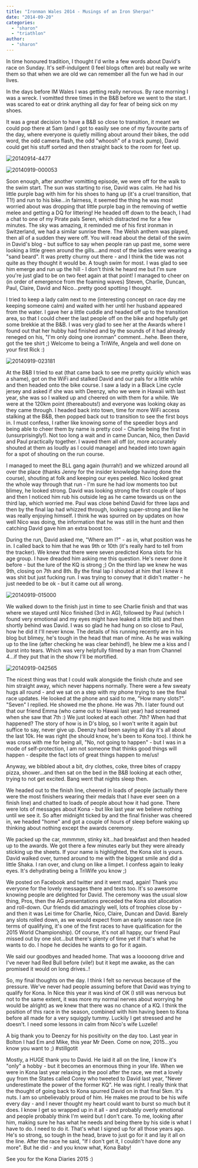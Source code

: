 ```yaml
---
title: "Ironman Wales 2014 - Musings of an Iron Sherpa!"
date: "2014-09-20"
categories: 
  - "sharon"
  - "triathlon"
author: 
  - "sharon"
---
```


In time honoured tradition, I thought I'd write a few words about David's race on Sunday. It's self-indulgent (I feel blogs often are) but really we write them so that when we are old we can remember all the fun we had in our lives.

In the days before IM Wales I was getting really nervous. By race morning I was a wreck. I vomitted three times in the B&B before we went to the start. I was scared to eat or drink anything all day for fear of being sick on my shoes.

It was a great decision to have a B&B so close to transition, it meant we could pop there at 5am (and I got to easily see one of my favourite parts of the day, where everyone is quietly milling about around their bikes, the odd word, the odd camera flash, the odd "whoosh" of a track pump), David could get his stuff sorted and then straight back to the room for feet up.

![20140914-4477](/images/2014/20140914-4477.jpg)

![20140919-000053](/images/2014/20140919-000053.jpg)

Soon enough, after another vomitting episode, we were off for the walk to the swim start. The sun was starting to rise, David was calm. He had his little purple bag with him for his shoes to hang up (it's a cruel transition, that T1!) and run to his bike...in fairness, it seemed the thing he was most worried about was dropping that little purple bag in the removing of wettie melee and getting a DQ for littering! He headed off down to the beach, I had a chat to one of my Pirate pals Seren, which distracted me for a few minutes. The sky was amazing, it reminded me of his first ironman in Switzerland, we had a similar sunrise there. The Welsh anthem was played, then all of a sudden they were off. You will read about the detail of the swim in David's blog - but suffice to say when people ran up past me, some were looking a little green around the gills...and most of the ladies were wearing a "sand beard". It was pretty churny out there - and I think the tide was not quite as they thought it would be. A tough swim for most. I was glad to see him emerge and run up the hill - I don't think he heard me but I'm sure you're just glad to be on two feet again at that point! I managed to cheer on (in order of emergence from the foaming waves) Steven, Charlie, Duncan, Paul, Claire, David and Nico...pretty good spotting I thought.

I tried to keep a lady calm next to me (interesting concept on race day me keeping someone calm) and waited with her until her husband appeared from the water. I gave her a little cuddle and headed off up to the transition area, so that I could cheer the last people off on the bike and hopefully get some brekkie at the B&B. I was very glad to see her at the Awards where I found out that her hubby had finished and by the sounds of it had already reneged on his, "I'm only doing one ironman" comment...hehe. Been there, got the tee shirt ;) Welcome to being a TriWife, Angela and well done on your first Rick :)

![20140919-023181](/images/2014/20140919-023181.jpg)

At the B&B I tried to eat (that came back to see me pretty quickly which was a shame), got on the WiFi and stalked David and our pals for a little while and then headed onto the bike course. I saw a lady in a Black Line cycle jersey and asked if she was with Deenzy, who we were in Hawaii with last year, she was so I walked up and cheered on with them for a while. We were at the 120km point (thereabouts!) and everyone was looking okay as they came through. I headed back into town, time for more WiFi access stalking at the B&B, then popped back out to transition to see the first boys in. I must confess, I rather like knowing some of the speedier boys and being able to cheer them by name is pretty cool - Charlie being the first in (unsurprisingly!). Not too long a wait and in came Duncan, Nico, then David and Paul practically together. I waved them all off (or, more accurately shouted at them as loudly as I could manage) and headed into town again for a spot of shouting on the run course.

I managed to meet the BLL gang again (hurrah!) and we whizzed around all over the place (thanks Jenny for the insider knowledge having done the course), shouting at folk and keeping our eyes peeled. Nico looked great the whole way through that run - I'm sure he had low moments too but blimey, he looked strong. David was looking strong the first couple of laps and then I noticed him rub his outside leg as he came towards us on the third lap, which worried me. Paul was close behind David for three laps and then by the final lap had whizzed through, looking super-strong and like he was really enjoying himself. I think he was spurred on by updates on how well Nico was doing, the information that he was still in the hunt and then catching David gave him an extra boost too.

During the run, David asked me, "Where am I?" - as in, what position was he in. I called back to him that he was 9th or 10th (it's really hard to tell from the tracker). We knew that there were seven predicted Kona slots for his age group. I have dreaded him asking me this question. He's never done it before - but the lure of the KQ is strong ;) On the third lap we knew he was 9th, closing on 7th and 8th. By the final lap I shouted at him that I knew it was shit but just fucking run. I was trying to convey that it didn't matter - he just needed to be ok - but it came out all wrong.

![20140919-015000](/images/2014/20140919-015000.jpg)

We walked down to the finish just in time to see Charlie finish and that was where we stayed until Nico finished (3rd in AG), followed by Paul (which I found very emotional and my eyes might have leaked a little bit) and then shortly behind was David. I was so glad he had hung on so close to Paul, how he did it I'll never know. The details of his running recently are in his blog but blimey, he's tough in the head that man of mine. As he was walking up to the line (after checking he was clear behind!), he blew me a kiss and I burst into tears. Which was very helpfully filmed by a man from Channel 4...if they put that in the show I'll be mortified.

![20140919-042565](/images/2014/20140919-042565.jpg)

The nicest thing was that I could walk alongside the finish chute and see him straight away, which never happens normally. There were a few sweaty hugs all round - and we sat on a step with my phone trying to see the final race updates. He looked at the phone and said to me, "How many slots?". "Seven" I replied. He showed me the phone. He was 7th. I later found out that our friend Emma (who came out to Hawaii last year) had screamed when she saw that 7th :) We just looked at each other. 7th? When had that happened? The story of how is in D's blog, so I won't write it again but suffice to say, never give up. Deenzy had been saying all day it's all about the last 10k. He was right (he should know, he's been to Kona too). I think he was cross with me for being all, "No, not going to happen" - but I was in a mode of self-protection, I am not someone that thinks good things will happen - despite the fact lots of great things happen to me/us!

Anyway, we bibbled about a bit, dry clothes, coke, three bites of crappy pizza, shower...and then sat on the bed in the B&B looking at each other, trying to not get excited. Bang went that nights sleep then.

We headed out to the finish line, cheered in loads of people (actually there were the most finishers wearing their medals that I have ever seen on a finish line) and chatted to loads of people about how it had gone. There were lots of messages about Kona - but like last year we believe nothing until we see it. So after midnight ticked by and the final finisher was cheered in, we headed "home" and got a couple of hours of sleep before waking up thinking about nothing except the awards ceremony.

We packed up the car, mmmmm, stinky kit...had breakfast and then headed up to the awards. We got there a few minutes early but they were already sticking up the sheets. If your name is highlighted, the Kona slot is yours. David walked over, turned around to me with the biggest smile and did a little Shaka. I ran over, and clung on like a limpet. I confess again to leaky eyes. It's dehydrating being a TriWife you know ;)

We posted on Facebook and twitter and it went mad, again! Thank you everyone for the lovely messages there and texts too. It's so awesome knowing people are delighted for David. The ceremony was the usual slow thing, Pros, then the AG presentations preceded the Kona slot allocation and roll-down. Our friends did amazingly well, lots of trophies close by - and then it was Lei time for Charlie, Nico, Claire, Duncan and David. Barely any slots rolled down, as we would expect from an early season race (in terms of qualifying, it's one of the first races to have qualification for the 2015 World Championship). Of course, it's not all happy, our friend Paul missed out by one slot...but there's plenty of time yet if that's what he wants to do. I hope he decides he wants to go for it again.

We said our goodbyes and headed home. That was a looooong drive and I've never had Red Bull before (vile!) but it kept me awake, as the can promised it would on long drives..!

So, my final thoughts on the day. I think I felt so nervous because of the pressure. We've never had people assuming before that David was trying to qualify for Kona. In Nice this year it was kind of OK (I still was nervous but not to the same extent, it was more my normal nerves about worrying he would be alright) as we knew that there was no chance of a KQ. I think the position of this race in the season, combined with him having been to Kona before all made for a very squiggly tummy. Luckily I get stressed and he doesn't. I need some lessons in calm from Nico's wife Luzelle!

A big thank you to Deenzy for his positivity on the day too. Last year in Bolton I had Em and Mike, this year Mr Deen. Come on now, 2015...you know you want to ;) #stillgotit

Mostly, a HUGE thank you to David. He laid it all on the line, I know it's "only" a hobby - but it becomes an enormous thing in your life. When we were in Kona last year relaxing in the pool after the race, we met a lovely guy from the States called Corey who tweeted to David last year, "Never underestimate the power of the former KQ". He was right. I really think that the thought of going back to Kona spurred David on in that final 5km. It's nuts. I am so unbelievably proud of him. He makes me proud to be his wife every day - and I never thought my heart could want to burst so much but it does. I know I get so wrapped up in it all - and probably overly emotional and people probably think I'm weird but I don't care. To me, looking after him, making sure he has what he needs and being there by his side is what I have to do. I need to do it. That's what I signed up for all those years ago. He's so strong, so tough in the head, brave to just go for it and lay it all on the line. After the race he said, "If I don't get it, I couldn't have done any more". But he did - and you know what, Kona Baby!

See you for the Kona Diaries 2015 :)
